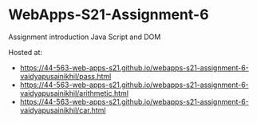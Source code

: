 # WebApps-S21-Assignment-6
Assignment introduction Java Script and DOM

Hosted at: 
* <https://44-563-web-apps-s21.github.io/webapps-s21-assignment-6-vaidyapusainikhil/pass.html>
* <https://44-563-web-apps-s21.github.io/webapps-s21-assignment-6-vaidyapusainikhil/arithmetic.html>
* <https://44-563-web-apps-s21.github.io/webapps-s21-assignment-6-vaidyapusainikhil/car.html>
